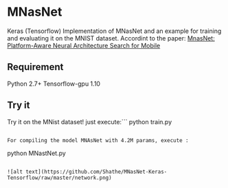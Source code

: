 # MNasNet
Keras (Tensorflow) Implementation of MNasNet and an example for training and evaluating it on the MNIST dataset.
Accordint to the paper: [MnasNet: Platform-Aware Neural Architecture Search for Mobile](https://arxiv.org/pdf/1807.11626.pdf)

## Requirement
Python 2.7+
Tensorflow-gpu 1.10

## Try it
Try it on the MNist dataset! just execute:```
python train.py
```

For compiling the model MNAsNet with 4.2M params, execute :
```
python MNastNet.py
```

![alt text](https://github.com/Shathe/MNasNet-Keras-Tensorflow/raw/master/network.png)
